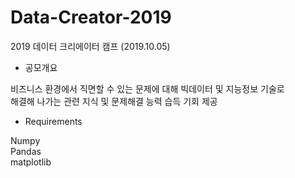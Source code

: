 # Data-Creator-2019
2019 데이터 크리에이터 캠프 (2019.10.05)  

* 공모개요  

비즈니스 환경에서 직면할 수 있는 문제에 대해 빅데이터 및 지능정보 기술로  
해결해 나가는 관련 지식 및 문제해결 능력 습득 기회 제공  

* Requirements  

Numpy  
Pandas  
matplotlib  
